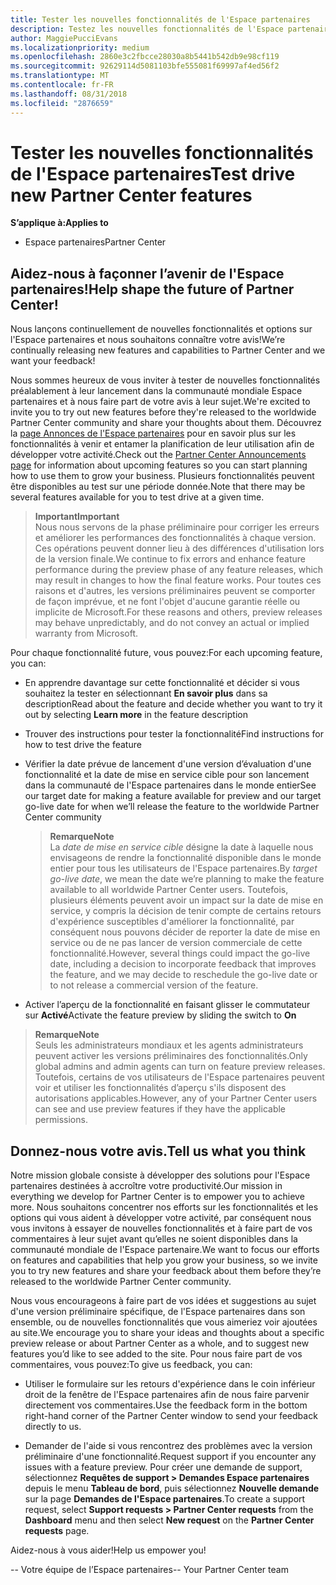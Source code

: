 ```yaml
---
title: Tester les nouvelles fonctionnalités de l'Espace partenaires
description: Testez les nouvelles fonctionnalités de l'Espace partenaires avant leur lancement et dites-nous ce que vous en pensez. Aidez-nous à façonner l’avenir de l'Espace partenaires!
author: MaggiePucciEvans
ms.localizationpriority: medium
ms.openlocfilehash: 2860e3c2fbcce28030a8b5441b542db9e98cf119
ms.sourcegitcommit: 92629114d5081103bfe555081f69997af4ed56f2
ms.translationtype: MT
ms.contentlocale: fr-FR
ms.lasthandoff: 08/31/2018
ms.locfileid: "2876659"
---
```

# <a name="test-drive-new-partner-center-features"></a><span data-ttu-id="d89ef-104">Tester les nouvelles fonctionnalités de l'Espace partenaires</span><span class="sxs-lookup"><span data-stu-id="d89ef-104">Test drive new Partner Center features</span></span>

**<span data-ttu-id="d89ef-105">S’applique à:</span><span class="sxs-lookup"><span data-stu-id="d89ef-105">Applies to</span></span>**

- <span data-ttu-id="d89ef-106">Espace partenaires</span><span class="sxs-lookup"><span data-stu-id="d89ef-106">Partner Center</span></span>

## <a name="help-shape-the-future-of-partner-center"></a><span data-ttu-id="d89ef-107">Aidez-nous à façonner l’avenir de l'Espace partenaires!</span><span class="sxs-lookup"><span data-stu-id="d89ef-107">Help shape the future of Partner Center!</span></span>

<span data-ttu-id="d89ef-108">Nous lançons continuellement de nouvelles fonctionnalités et options sur l'Espace partenaires et nous souhaitons connaître votre avis!</span><span class="sxs-lookup"><span data-stu-id="d89ef-108">We’re continually releasing new features and capabilities to Partner Center and we want your feedback!</span></span> 

<span data-ttu-id="d89ef-109">Nous sommes heureux de vous inviter à tester de nouvelles fonctionnalités préalablement à leur lancement dans la communauté mondiale Espace partenaires et à nous faire part de votre avis à leur sujet.</span><span class="sxs-lookup"><span data-stu-id="d89ef-109">We're excited to invite you to try out new features before they're released to the worldwide Partner Center community and share your thoughts about them.</span></span> <span data-ttu-id="d89ef-110">Découvrez la [page Annonces de l'Espace partenaires](https://partnercenter.microsoft.com/pcv/announcements) pour en savoir plus sur les fonctionnalités à venir et entamer la planification de leur utilisation afin de développer votre activité.</span><span class="sxs-lookup"><span data-stu-id="d89ef-110">Check out the [Partner Center Announcements page](https://partnercenter.microsoft.com/pcv/announcements) for information about upcoming features so you can start planning how to use them to grow your business.</span></span> <span data-ttu-id="d89ef-111">Plusieurs fonctionnalités peuvent être disponibles au test sur une période donnée.</span><span class="sxs-lookup"><span data-stu-id="d89ef-111">Note that there may be several features available for you to test drive at a given time.</span></span>

>**<span data-ttu-id="d89ef-112">Important</span><span class="sxs-lookup"><span data-stu-id="d89ef-112">Important</span></span>**<br> <span data-ttu-id="d89ef-113">Nous nous servons de la phase préliminaire pour corriger les erreurs et améliorer les performances des fonctionnalités à chaque version. Ces opérations peuvent donner lieu à des différences d'utilisation lors de la version finale.</span><span class="sxs-lookup"><span data-stu-id="d89ef-113">We continue to fix errors and enhance feature performance during the preview phase of any feature releases, which may result in changes to how the final feature works.</span></span> <span data-ttu-id="d89ef-114">Pour toutes ces raisons et d'autres, les versions préliminaires peuvent se comporter de façon imprévue, et ne font l'objet d'aucune garantie réelle ou implicite de Microsoft.</span><span class="sxs-lookup"><span data-stu-id="d89ef-114">For these reasons and others, preview releases may behave unpredictably, and do not convey an actual or implied warranty from Microsoft.</span></span>

<span data-ttu-id="d89ef-115">Pour chaque fonctionnalité future, vous pouvez:</span><span class="sxs-lookup"><span data-stu-id="d89ef-115">For each upcoming feature, you can:</span></span>

-   <span data-ttu-id="d89ef-116">En apprendre davantage sur cette fonctionnalité et décider si vous souhaitez la tester en sélectionnant **En savoir plus** dans sa description</span><span class="sxs-lookup"><span data-stu-id="d89ef-116">Read about the feature and decide whether you want to try it out by selecting **Learn more** in the feature description</span></span> 

-   <span data-ttu-id="d89ef-117">Trouver des instructions pour tester la fonctionnalité</span><span class="sxs-lookup"><span data-stu-id="d89ef-117">Find instructions for how to test drive the feature</span></span>

-   <span data-ttu-id="d89ef-118">Vérifier la date prévue de lancement d'une version d’évaluation d'une fonctionnalité et la date de mise en service cible pour son lancement dans la communauté de l'Espace partenaires dans le monde entier</span><span class="sxs-lookup"><span data-stu-id="d89ef-118">See our target date for making a feature available for preview and our target go-live date for when we’ll release the feature to the worldwide Partner Center community</span></span> 

    >**<span data-ttu-id="d89ef-119">Remarque</span><span class="sxs-lookup"><span data-stu-id="d89ef-119">Note</span></span>**<br> <span data-ttu-id="d89ef-120">La *date de mise en service cible* désigne la date à laquelle nous envisageons de rendre la fonctionnalité disponible dans le monde entier pour tous les utilisateurs de l'Espace partenaires.</span><span class="sxs-lookup"><span data-stu-id="d89ef-120">By *target go-live date*, we mean the date we’re planning to make the feature available to all worldwide Partner Center users.</span></span> <span data-ttu-id="d89ef-121">Toutefois, plusieurs éléments peuvent avoir un impact sur la date de mise en service, y compris la décision de tenir compte de certains retours d'expérience susceptibles d'améliorer la fonctionnalité, par conséquent nous pouvons décider de reporter la date de mise en service ou de ne pas lancer de version commerciale de cette fonctionnalité.</span><span class="sxs-lookup"><span data-stu-id="d89ef-121">However, several things could impact the go-live date, including a decision to incorporate feedback that improves the feature, and we may decide to reschedule the go-live date or to not release a commercial version of the feature.</span></span>  

-   <span data-ttu-id="d89ef-122">Activer l’aperçu de la fonctionnalité en faisant glisser le commutateur sur **Activé**</span><span class="sxs-lookup"><span data-stu-id="d89ef-122">Activate the feature preview by sliding the switch to **On**</span></span>

>**<span data-ttu-id="d89ef-123">Remarque</span><span class="sxs-lookup"><span data-stu-id="d89ef-123">Note</span></span>**<br> <span data-ttu-id="d89ef-124">Seuls les administrateurs mondiaux et les agents administrateurs peuvent activer les versions préliminaires des fonctionnalités.</span><span class="sxs-lookup"><span data-stu-id="d89ef-124">Only global admins and admin agents can turn on feature preview releases.</span></span> <span data-ttu-id="d89ef-125">Toutefois, certains de vos utilisateurs de l'Espace partenaires peuvent voir et utiliser les fonctionnalités d’aperçu s'ils disposent des autorisations applicables.</span><span class="sxs-lookup"><span data-stu-id="d89ef-125">However, any of your Partner Center users can see and use preview features if they have the applicable permissions.</span></span>
 
## <a name="tell-us-what-you-think"></a><span data-ttu-id="d89ef-126">Donnez-nous votre avis.</span><span class="sxs-lookup"><span data-stu-id="d89ef-126">Tell us what you think</span></span>

<span data-ttu-id="d89ef-127">Notre mission globale consiste à développer des solutions pour l'Espace partenaires destinées à accroître votre productivité.</span><span class="sxs-lookup"><span data-stu-id="d89ef-127">Our mission in everything we develop for Partner Center is to empower you to achieve more.</span></span> <span data-ttu-id="d89ef-128">Nous souhaitons concentrer nos efforts sur les fonctionnalités et les options qui vous aident à développer votre activité, par conséquent nous vous invitons à essayer de nouvelles fonctionnalités et à faire part de vos commentaires à leur sujet avant qu’elles ne soient disponibles dans la communauté mondiale de l'Espace partenaire.</span><span class="sxs-lookup"><span data-stu-id="d89ef-128">We want to focus our efforts on features and capabilities that help you grow your business, so we invite you to try new features and share your feedback about them before they’re released to the worldwide Partner Center community.</span></span> 

<span data-ttu-id="d89ef-129">Nous vous encourageons à faire part de vos idées et suggestions au sujet d'une version préliminaire spécifique, de l'Espace partenaires dans son ensemble, ou de nouvelles fonctionnalités que vous aimeriez voir ajoutées au site.</span><span class="sxs-lookup"><span data-stu-id="d89ef-129">We encourage you to share your ideas and thoughts about a specific preview release or about Partner Center as a whole, and to suggest new features you’d like to see added to the site.</span></span> <span data-ttu-id="d89ef-130">Pour nous faire part de vos commentaires, vous pouvez:</span><span class="sxs-lookup"><span data-stu-id="d89ef-130">To give us feedback, you can:</span></span>  

-   <span data-ttu-id="d89ef-131">Utiliser le formulaire sur les retours d'expérience dans le coin inférieur droit de la fenêtre de l'Espace partenaires afin de nous faire parvenir directement vos commentaires.</span><span class="sxs-lookup"><span data-stu-id="d89ef-131">Use the feedback form in the bottom right-hand corner of the Partner Center window to send your feedback directly to us.</span></span> 

-   <span data-ttu-id="d89ef-132">Demander de l'aide si vous rencontrez des problèmes avec la version préliminaire d'une fonctionnalité.</span><span class="sxs-lookup"><span data-stu-id="d89ef-132">Request support if you encounter any issues with a feature preview.</span></span> <span data-ttu-id="d89ef-133">Pour créer une demande de support, sélectionnez **Requêtes de support > Demandes Espace partenaires** depuis le menu **Tableau de bord**, puis sélectionnez **Nouvelle demande** sur la page **Demandes de l'Espace partenaires**.</span><span class="sxs-lookup"><span data-stu-id="d89ef-133">To create a support request, select **Support requests > Partner Center requests** from the **Dashboard** menu and then select **New request** on the **Partner Center requests** page.</span></span>

<span data-ttu-id="d89ef-134">Aidez-nous à vous aider!</span><span class="sxs-lookup"><span data-stu-id="d89ef-134">Help us empower you!</span></span>

<span data-ttu-id="d89ef-135">-- Votre équipe de l’Espace partenaires</span><span class="sxs-lookup"><span data-stu-id="d89ef-135">-- Your Partner Center team</span></span>

